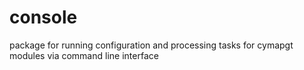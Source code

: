 # console
package for running configuration and processing tasks for cymapgt modules via command line interface
